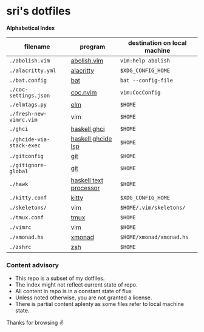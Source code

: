 # sri's dotfiles

**Alphabetical Index**

| filename                  | program                                                   | destination on local machine |
| ---                       | ---                                                       | ---                          |
| `./abolish.vim`           | [abolish.vim](https://github.com/tpope/vim-abolish)       | `vim:help abolish`           |
| `./alacritty.yml`         | [alacritty](https://github.com/alacritty/alacritty)       | `$XDG_CONFIG_HOME`           |
| `./bat.config`            | [bat](https://github.com/sharkdp/bat)                     | `bat --config-file`          |
| `./coc-settings.json`     | [coc.nvim](https://github.com/neoclide/coc.nvim)          | `vim:CocConfig`              |
| `./elmtags.py`            | [elm](https://elm-lang.org)                               | `$HOME`                      |
| `./fresh-new-vimrc.vim`   | vim                                                       | `$HOME`                      |
| `./ghci`                  | [haskell ghci]()                                          | `$HOME`                      |
| `./ghcide-via-stack-exec` | [haskell ghcide lsp]()                                    | `$HOME`                      |
| `./gitconfig`             | [git](https://git-scm.com/docs/git-config)                | `$HOME`                      |
| `./gitignore-global`      | [git](https://git-scm.com/docs/gitignore)                 | `$HOME`                      |
| `./hawk`                  | [haskell text processor](https://github.com/gelisam/hawk) | `$HOME`                      |
| `./kitty.conf`            | [kitty](https://sw.kovidgoyal.net/kitty/)                 | `$XDG_CONFIG_HOME`           |
| `./skeletons/`            | vim                                                       | `$HOME/.vim/skeletons/`      |
| `./tmux.conf`             | [tmux](https://github.com/tmux/tmux)                      | `$HOME`                      |
| `./vimrc`                 | vim                                                       | `$HOME`                      |
| `./xmonad.hs`             | [xmonad](https://xmonad.org)                              | `$HOME/xmonad/xmonad.hs`     |
| `./zshrc`                 | [zsh](https://www.zsh.org)                                | `$HOME`                      |

### Content advisory
- This repo is a subset of my dotfiles.
- The index might not reflect current state of repo.
- All content in repo is in a constant state of flux
- Unless noted otherwise, you are not granted a license.
- There is partial content aplenty as some files refer to local machine state.

Thanks for browsing ✌️
